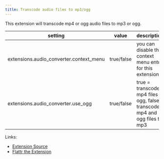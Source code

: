 ```yaml
---
title: Transcode audio files to mp3/ogg
---
```


This extension will transcode mp4 or ogg audio files to mp3 or ogg.

| setting                                   | value      | description                                                                   |
|-------------------------------------------|------------|-------------------------------------------------------------------------------|
| extensions.audio\_converter.context\_menu | true/false | you can disable the context menu entry for this extension                     |
| extensions.audio\_converter.use\_ogg      | true/false | true = transcode mp4 files to ogg, false = transcode mp4 and ogg files to mp3 |

Links:

-   [Extension Source](https://github.com/gpodder/gpodder/blob/master/share/gpodder/extensions/audio_converter.py)
-   [Flattr the Extension](https://flattr.com/thing/1248631/gPodder-Audio-Converter-Extension)
